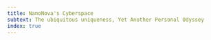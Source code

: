 ```yaml
---
title: NanoNova's Cyberspace
subtext: The ubiquitous uniqueness, Yet Another Personal Odyssey
index: true
---
```

